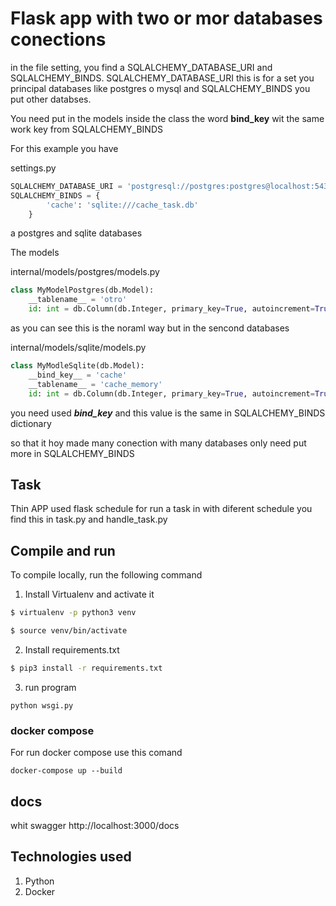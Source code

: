 # Flask app with two or mor databases conections

in the file setting, you find a  SQLALCHEMY_DATABASE_URI and SQLALCHEMY_BINDS.
SQLALCHEMY_DATABASE_URI this is for a set you principal databases like postgres o mysql and
SQLALCHEMY_BINDS you put other databses.

You need put in the models inside the class the word __bind_key__ wit the same work key from SQLALCHEMY_BINDS

For this example you have 

settings.py
```python
SQLALCHEMY_DATABASE_URI = 'postgresql://postgres:postgres@localhost:5432/db'
SQLALCHEMY_BINDS = {
        'cache': 'sqlite:///cache_task.db'
    }
```
a postgres and sqlite databases 

The models

internal/models/postgres/models.py
```python
class MyModelPostgres(db.Model):
    __tablename__ = 'otro'
    id: int = db.Column(db.Integer, primary_key=True, autoincrement=True)
```
as you can see this is the noraml way but in the sencond databases

internal/models/sqlite/models.py
```python
class MyModleSqlite(db.Model):
    __bind_key__ = 'cache'
    __tablename__ = 'cache_memory'
    id: int = db.Column(db.Integer, primary_key=True, autoincrement=True)
```
you need used *__bind_key__* and this value is the same in SQLALCHEMY_BINDS dictionary

so that it hoy made many conection with many databases only need put more in SQLALCHEMY_BINDS

## Task

Thin APP used flask schedule for run a task in with diferent schedule you find this in task.py
and handle_task.py

## Compile and run

To compile locally, run the following command

1. Install Virtualenv and activate it
```sh
$ virtualenv -p python3 venv
```
```sh
$ source venv/bin/activate
```
2. Install requirements.txt
```sh
$ pip3 install -r requirements.txt
```

3. run program
```shell
python wsgi.py
```

### docker compose 

For run docker compose use this comand

```shell
docker-compose up --build
```

## docs
whit swagger
http://localhost:3000/docs

## Technologies used

1. Python
2. Docker
